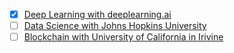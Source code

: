 - [X] [Deep Learning with deeplearning.ai](https://coursera.org/share/dc66249f6cfe797916dff259a96e7860)
- [ ] [Data Science with Johns Hopkins University](https://www.coursera.org/specializations/jhu-data-science)
- [ ] [Blockchain with University of California in Irivine](https://www.coursera.org/specializations/uci-blockchain)
